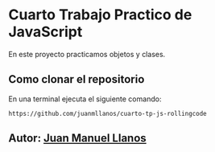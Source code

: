 # Cuarto Trabajo Practico de JavaScript

En este proyecto practicamos objetos y clases.

## Como clonar el repositorio
En una terminal ejecuta el siguiente comando:

```
https://github.com/juanmllanos/cuarto-tp-js-rollingcode

```

## Autor: [Juan Manuel Llanos](https://github.com/juanmllanos)